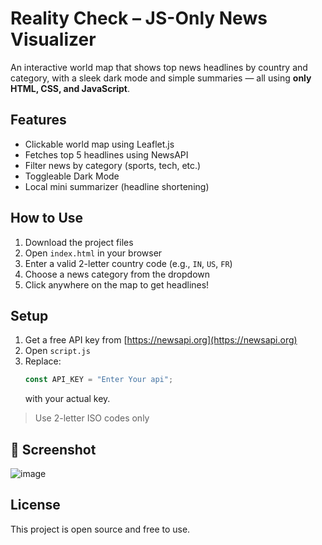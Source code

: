 #  Reality Check – JS-Only News Visualizer

An interactive world map that shows top news headlines by country and category, with a sleek dark mode and simple summaries — all using **only HTML, CSS, and JavaScript**.

##  Features
-  Clickable world map using Leaflet.js
-  Fetches top 5 headlines using NewsAPI
-  Filter news by category (sports, tech, etc.)
-  Toggleable Dark Mode
-  Local mini summarizer (headline shortening)

##  How to Use
1. Download the project files
2. Open `index.html` in your browser
3. Enter a valid 2-letter country code (e.g., `IN`, `US`, `FR`)
4. Choose a news category from the dropdown
5. Click anywhere on the map to get headlines!

##  Setup
1. Get a free API key from [https://newsapi.org](https://newsapi.org)
2. Open `script.js`
3. Replace:
   ```js
   const API_KEY = "Enter Your api";
   ```
   with your actual key.


> Use 2-letter ISO codes only

## 📸 Screenshot

![image](https://github.com/user-attachments/assets/294e61fa-c862-445f-bdf5-a62d20aceafc)

##  License
This project is open source and free to use.

